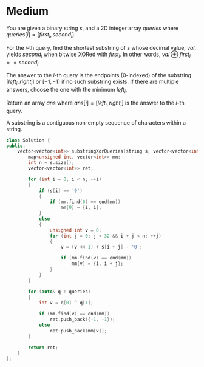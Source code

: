 # Medium

You are given a binary string $s$, and a 2D integer array $queries$ where $queries[i] = [first_i, second_i]$.

For the $i$-th query, find the shortest substring of $s$ whose decimal value, $val$, yields $second_i$ when bitwise XORed with $first_i$. In other words, $val \oplus first_i == second_i$.

The answer to the $i$-th query is the endpoints (0-indexed) of the substring $[left_i, right_i]$ or $[-1, -1]$ if no such substring exists. If there are multiple answers, choose the one with the minimum $left_i$.

Return an array $ans$ where $ans[i] = [left_i, right_i]$ is the answer to the $i$-th query.

A substring is a contiguous non-empty sequence of characters within a string.

```cpp
class Solution {
public:
    vector<vector<int>> substringXorQueries(string s, vector<vector<int>>& queries) {
        map<unsigned int, vector<int>> mm;
        int n = s.size();
        vector<vector<int>> ret;

        for (int i = 0; i < n; ++i)
        {
            if (s[i] == '0')
            {
                if (mm.find(0) == end(mm))
                    mm[0] = {i, i};
            }
            else
            {
                unsigned int v = 0;
                for (int j = 0; j < 32 && i + j < n; ++j)
                {
                    v = (v << 1) + s[i + j] - '0';

                    if (mm.find(v) == end(mm))
                        mm[v] = {i, i + j};
                }
            }
        }

        for (auto& q : queries)
        {
            int v = q[0] ^ q[1];

            if (mm.find(v) == end(mm))
                ret.push_back({-1, -1});
            else
                ret.push_back(mm[v]);
        }

        return ret;
    }
};
```

